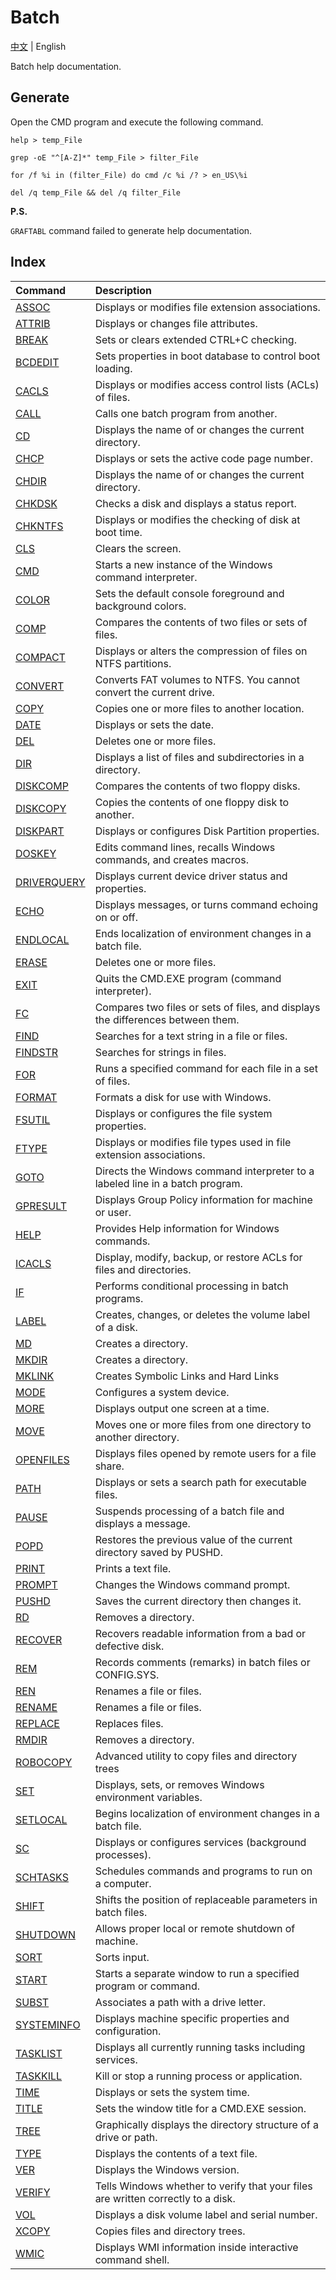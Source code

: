 # Batch

[中文](../README.md) | English

Batch help documentation.

## Generate

Open the CMD program and execute the following command.

```Batch
help > temp_File

grep -oE "^[A-Z]*" temp_File > filter_File

for /f %i in (filter_File) do cmd /c %i /? > en_US\%i

del /q temp_File && del /q filter_File
```

**P.S.**

`GRAFTABL` command failed to generate help documentation.

## Index

| Command       | Description                                                |
|:--------------|:-----------------------------------------------------------|
| [ASSOC]       | Displays or modifies file extension associations.
| [ATTRIB]      | Displays or changes file attributes.
| [BREAK]       | Sets or clears extended CTRL+C checking.
| [BCDEDIT]     | Sets properties in boot database to control boot loading.
| [CACLS]       | Displays or modifies access control lists (ACLs) of files.
| [CALL]        | Calls one batch program from another.
| [CD]          | Displays the name of or changes the current directory.
| [CHCP]        | Displays or sets the active code page number.
| [CHDIR]       | Displays the name of or changes the current directory.
| [CHKDSK]      | Checks a disk and displays a status report.
| [CHKNTFS]     | Displays or modifies the checking of disk at boot time.
| [CLS]         | Clears the screen.
| [CMD]         | Starts a new instance of the Windows command interpreter.
| [COLOR]       | Sets the default console foreground and background colors.
| [COMP]        | Compares the contents of two files or sets of files.
| [COMPACT]     | Displays or alters the compression of files on NTFS partitions.
| [CONVERT]     | Converts FAT volumes to NTFS.  You cannot convert the current drive.
| [COPY]        | Copies one or more files to another location.
| [DATE]        | Displays or sets the date.
| [DEL]         | Deletes one or more files.
| [DIR]         | Displays a list of files and subdirectories in a directory.
| [DISKCOMP]    | Compares the contents of two floppy disks.
| [DISKCOPY]    | Copies the contents of one floppy disk to another.
| [DISKPART]    | Displays or configures Disk Partition properties.
| [DOSKEY]      | Edits command lines, recalls Windows commands, and creates macros.
| [DRIVERQUERY] | Displays current device driver status and properties.
| [ECHO]        | Displays messages, or turns command echoing on or off.
| [ENDLOCAL]    | Ends localization of environment changes in a batch file.
| [ERASE]       | Deletes one or more files.
| [EXIT]        | Quits the CMD.EXE program (command interpreter).
| [FC]          | Compares two files or sets of files, and displays the differences between them.
| [FIND]        | Searches for a text string in a file or files.
| [FINDSTR]     | Searches for strings in files.
| [FOR]         | Runs a specified command for each file in a set of files.
| [FORMAT]      | Formats a disk for use with Windows.
| [FSUTIL]      | Displays or configures the file system properties.
| [FTYPE]       | Displays or modifies file types used in file extension associations.
| [GOTO]        | Directs the Windows command interpreter to a labeled line in a batch program.
| [GPRESULT]    | Displays Group Policy information for machine or user.
| [HELP]        | Provides Help information for Windows commands.
| [ICACLS]      | Display, modify, backup, or restore ACLs for files and directories.
| [IF]          | Performs conditional processing in batch programs.
| [LABEL]       | Creates, changes, or deletes the volume label of a disk.
| [MD]          | Creates a directory.
| [MKDIR]       | Creates a directory.
| [MKLINK]      | Creates Symbolic Links and Hard Links
| [MODE]        | Configures a system device.
| [MORE]        | Displays output one screen at a time.
| [MOVE]        | Moves one or more files from one directory to another directory.
| [OPENFILES]   | Displays files opened by remote users for a file share.
| [PATH]        | Displays or sets a search path for executable files.
| [PAUSE]       | Suspends processing of a batch file and displays a message.
| [POPD]        | Restores the previous value of the current directory saved by PUSHD.
| [PRINT]       | Prints a text file.
| [PROMPT]      | Changes the Windows command prompt.
| [PUSHD]       | Saves the current directory then changes it.
| [RD]          | Removes a directory.
| [RECOVER]     | Recovers readable information from a bad or defective disk.
| [REM]         | Records comments (remarks) in batch files or CONFIG.SYS.
| [REN]         | Renames a file or files.
| [RENAME]      | Renames a file or files.
| [REPLACE]     | Replaces files.
| [RMDIR]       | Removes a directory.
| [ROBOCOPY]    | Advanced utility to copy files and directory trees
| [SET]         | Displays, sets, or removes Windows environment variables.
| [SETLOCAL]    | Begins localization of environment changes in a batch file.
| [SC]          | Displays or configures services (background processes).
| [SCHTASKS]    | Schedules commands and programs to run on a computer.
| [SHIFT]       | Shifts the position of replaceable parameters in batch files.
| [SHUTDOWN]    | Allows proper local or remote shutdown of machine.
| [SORT]        | Sorts input.
| [START]       | Starts a separate window to run a specified program or command.
| [SUBST]       | Associates a path with a drive letter.
| [SYSTEMINFO]  | Displays machine specific properties and configuration.
| [TASKLIST]    | Displays all currently running tasks including services.
| [TASKKILL]    | Kill or stop a running process or application.
| [TIME]        | Displays or sets the system time.
| [TITLE]       | Sets the window title for a CMD.EXE session.
| [TREE]        | Graphically displays the directory structure of a drive or path.
| [TYPE]        | Displays the contents of a text file.
| [VER]         | Displays the Windows version.
| [VERIFY]      | Tells Windows whether to verify that your files are written correctly to a disk.
| [VOL]         | Displays a disk volume label and serial number.
| [XCOPY]       | Copies files and directory trees.
| [WMIC]        | Displays WMI information inside interactive command shell.

[ASSOC]: Command/ASSOC
[ATTRIB]: Command/ATTRIB
[BREAK]: Command/BREAK
[BCDEDIT]: Command/BCDEDIT
[CACLS]: Command/CACLS
[CALL]: Command/CALL
[CD]: Command/CD
[CHCP]: Command/CHCP
[CHDIR]: Command/CHDIR
[CHKDSK]: Command/CHKDSK
[CHKNTFS]: Command/CHKNTFS
[CLS]: Command/CLS
[CMD]: Command/CMD
[COLOR]: Command/COLOR
[COMP]: Command/COMP
[COMPACT]: Command/COMPACT
[CONVERT]: Command/CONVERT
[COPY]: Command/COPY
[DATE]: Command/DATE
[DEL]: Command/DEL
[DIR]: Command/DIR
[DISKCOMP]: Command/DISKCOMP
[DISKCOPY]: Command/DISKCOPY
[DISKPART]: Command/DISKPART
[DOSKEY]: Command/DOSKEY
[DRIVERQUERY]: Command/DRIVERQUERY
[ECHO]: Command/ECHO
[ENDLOCAL]: Command/ENDLOCAL
[ERASE]: Command/ERASE
[EXIT]: Command/EXIT
[FC]: Command/FC
[FIND]: Command/FIND
[FINDSTR]: Command/FINDSTR
[FOR]: Command/FOR
[FORMAT]: Command/FORMAT
[FSUTIL]: Command/FSUTIL
[FTYPE]: Command/FTYPE
[GOTO]: Command/GOTO
[GPRESULT]: Command/GPRESULT
[HELP]: Command/HELP
[ICACLS]: Command/ICACLS
[IF]: Command/IF
[LABEL]: Command/LABEL
[MD]: Command/MD
[MKDIR]: Command/MKDIR
[MKLINK]: Command/MKLINK
[MODE]: Command/MODE
[MORE]: Command/MORE
[MOVE]: Command/MOVE
[OPENFILES]: Command/OPENFILES
[PATH]: Command/PATH
[PAUSE]: Command/PAUSE
[POPD]: Command/POPD
[PRINT]: Command/PRINT
[PROMPT]: Command/PROMPT
[PUSHD]: Command/PUSHD
[RD]: Command/RD
[RECOVER]: Command/RECOVER
[REM]: Command/REM
[REN]: Command/REN
[RENAME]: Command/RENAME
[REPLACE]: Command/REPLACE
[RMDIR]: Command/RMDIR
[ROBOCOPY]: Command/ROBOCOPY
[SET]: Command/SET
[SETLOCAL]: Command/SETLOCAL
[SC]: Command/SC
[SCHTASKS]: Command/SCHTASKS
[SHIFT]: Command/SHIFT
[SHUTDOWN]: Command/SHUTDOWN
[SORT]: Command/SORT
[START]: Command/START
[SUBST]: Command/SUBST
[SYSTEMINFO]: Command/SYSTEMINFO
[TASKLIST]: Command/TASKLIST
[TASKKILL]: Command/TASKKILL
[TIME]: Command/TIME
[TITLE]: Command/TITLE
[TREE]: Command/TREE
[TYPE]: Command/TYPE
[VER]: Command/VER
[VERIFY]: Command/VERIFY
[VOL]: Command/VOL
[XCOPY]: Command/XCOPY
[WMIC]: Command/WMIC

